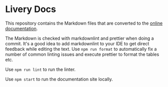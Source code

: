 # Livery Docs

This repository contains the Markdown files that are converted to the [online documentation](https://docs.liveryvideo.com).

The Markdown is checked with markdownlint and prettier when doing a commit.
It's a good idea to add markdownlint to your IDE to get direct feedback while editing the text.
Use `npm run format` to automatically fix a number of common linting issues and execute prettier to format the tables etc.

Use `npm run lint` to run the linter.

Use `npm start` to run the documentation site locally.
